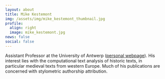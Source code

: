 ```yaml
---
layout: about
title: Mike Kestemont
img: /assets/img/mike_kestemont_thumbnail.jpg
profile:
  align: right
  image: mike_kestemont.jpg
news: false
social: false
---
```



Assistant Professor at the University of Antwerp (<a href="http://www.mike-kestemont.org" target="_blank">personal webpage</a>). His interest lies with the computational text analysis of historic texts, in particular medieval texts from western Europe. Much of his publications are concerned with stylometric authorship attribution.

